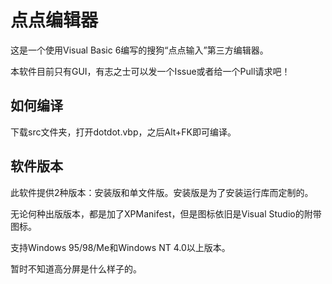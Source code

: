 # 点点编辑器
这是一个使用Visual Basic 6编写的搜狗“点点输入”第三方编辑器。

本软件目前只有GUI，有志之士可以发一个Issue或者给一个Pull请求吧！

## 如何编译
下载src文件夹，打开dotdot.vbp，之后Alt+FK即可编译。
## 软件版本
此软件提供2种版本：安装版和单文件版。安装版是为了安装运行库而定制的。

无论何种出版版本，都是加了XPManifest，但是图标依旧是Visual Studio的附带图标。

支持Windows 95/98/Me和Windows NT 4.0以上版本。

暂时不知道高分屏是什么样子的。
